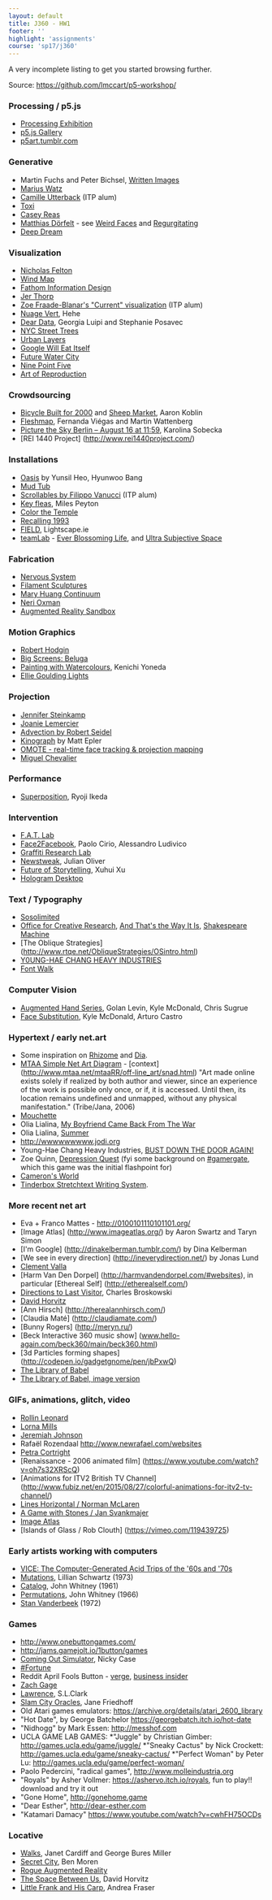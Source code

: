 ```yaml
---
layout: default
title: J360 - HW1
footer: ''
highlight: 'assignments'
course: 'sp17/j360'
---
```

A very incomplete listing to get you started browsing further.

Source: <https://github.com/lmccart/p5-workshop/>

### Processing / p5.js
* [Processing Exhibition](http://processing.org/exhibition/)
* [p5.js Gallery](http://p5js.org/gallery/)
* [p5art.tumblr.com](http://p5art.tumblr.com/)

### Generative
* Martin Fuchs and Peter Bichsel, [Written Images](http://writtenimages.net/)
* [Marius Watz](http://mariuswatz.com/category/works/)
* [Camille Utterback](http://camilleutterback.com/) (ITP alum)
* [Toxi](http://toxi.co.uk/)
* [Casey Reas](http://reas.com)
* [Matthias Dörfelt](http://www.mokafolio.de/) - see [Weird Faces](http://www.mokafolio.de/works/Weird-Faces) and [Regurgitating](http://www.mokafolio.de/works/Regurgitating)
* [Deep Dream](http://psychic-vr-lab.com/deepdream/)

### Visualization
* [Nicholas Felton](http://feltron.com/)
* [Wind Map](http://hint.fm/wind/)
* [Fathom Information Design](http://fathom.info/)
* [Jer Thorp](http://blog.blprnt.com/)
* [Zoe Fraade-Blanar's "Current" visualization](http://www.binaryspark.com/current/) (ITP alum)
* [Nuage Vert](http://hehe.org2.free.fr/?language=en), Hehe
* [Dear Data](http://www.dear-data.com/), Georgia Luipi and Stephanie Posavec
* [NYC Street Trees](http://jillhubley.com/project/nyctrees/)
* [Urban Layers](http://io.morphocode.com/urban-layers/)
* [Google Will Eat Itself](http://www.gwei.org/pages/diagram/diagram.html)
* [Future Water City](http://futurewatercity.com/)
* [Nine Point Five](http://www.ninepointfive.org/)
* [Art of Reproduction](http://hint.fm/projects/reproduction/)

### Crowdsourcing
* [Bicycle Built for 2000](http://www.bicyclebuiltfortwothousand.com/) and [Sheep Market](http://www.thesheepmarket.com/), Aaron Koblin
* [Fleshmap](http://www.fleshmap.com/), Fernanda Viégas and Martin Wattenberg
* [Picture the Sky Berlin – August 16 at 11:59](http://www.nephologies.com/PictureSky/), Karolina Sobecka
* [REI 1440 Project] (http://www.rei1440project.com/)

### Installations
* [Oasis](http://everyware.kr/portfolio/contents/09_oasis/) by Yunsil Heo, Hyunwoo Bang
* [Mud Tub](http://tomgerhardt.com/mudtub/)
* [Scrollables by Filippo Vanucci](http://www.filippovanucci.com/work/scrollables/) (ITP alum)
* [Key fleas](http://www.creativeapplications.net/processing/keyfleas-interactive-augmented-projection-by-miles-peyton/), Miles Peyton
* [Color the Temple](https://www.youtube.com/watch?v=coef0Mk_xCU&feature=youtu.be)
* [Recalling 1993](http://www.adweek.com/adfreak/droga5s-recalling-1993-project-turns-nyc-pay-phones-geo-located-time-capsules-148159)
* [FIELD](https://vimeo.com/76176152), Lightscape.ie
* [teamLab](http://www.team-lab.net/all) - [Ever Blossoming Life](http://www.team-lab.net/en/latest/exhibition/nagoyagallery2015.html), and [Ultra Subjective Space](http://ultrasubjectivespace.com/)

### Fabrication
 * [Nervous System](http://n-e-r-v-o-u-s.com/)
 * [Filament Sculptures](http://www.liaworks.com/theprojects/filament-sculptures/)
 * [Mary Huang Continuum](http://www.rhymeandreasoncreative.com/portfolio/index.php?project=continuum)
 * [Neri Oxman](http://www.creativeapplications.net/objects/wanderers-digitally-grown-3d-printed-wearables-that-could-embed-living-matter/)
 * [Augmented Reality Sandbox](http://idav.ucdavis.edu/~okreylos/ResDev/SARndbox/)

### Motion Graphics
* [Robert Hodgin](http://flight404.com/)
* [Big Screens: Beluga](https://vimeo.com/44995692)
* [Painting with Watercolours](http://www.creativeapplications.net/openframeworks/painting-with-watercolours-using-openframeworks-fbo-kenichi-yoneda-kynd/), Kenichi Yoneda
* [Ellie Goulding Lights](http://lights.helloenjoy.com/)

### Projection
* [Jennifer Steinkamp](http://jsteinkamp.com/)
* [Joanie Lemercier](http://joanielemercier.com/projects/)
* [Advection by Robert Seidel](https://vimeo.com/78254212)
* [Kinograph](http://mepler.com/Kinograph) by Matt Epler
* [OMOTE - real-time face tracking & projection mapping](https://vimeo.com/103425574)
* [Miguel Chevalier](http://www.fubiz.net/2014/11/13/interactive-carpets-in-italian-castle/) 

### Performance
* [Superposition](http://www.creativeapplications.net/events/superposition-5-84-quintillion-facets-of-the-digital-sublime/), Ryoji Ikeda

### Intervention
* [F.A.T. Lab](http://fffff.at/about/)
* [Face2Facebook](http://www.face-to-facebook.net/index.php), Paolo Cirio, Alessandro Ludivico
* [Graffiti Research Lab](http://www.graffitiresearchlab.com)
* [Newstweak](http://www.newstweak.org), Julian Oliver
* [Future of Storytelling](http://futureofstorytelling.org/), Xuhui Xu
* [Hologram Desktop](http://www.tomsguide.com/us/Microsoft-Holodesk-Hologram-3D-Interaction,news-12963.html)


### Text / Typography
* [Sosolimited](http://sosolimited.com/reconstitution/)
* [Office for Creative Research](http://o-c-r.org/), [And That's the Way It Is](https://vimeo.com/51650488), [Shakespeare Machine](https://vimeo.com/55963191)
* [The Oblique Strategies] (http://www.rtqe.net/ObliqueStrategies/OSintro.html)
* [Y0UNG-HAE CHANG HEAVY INDUSTRIES](http://www.yhchang.com/)
* [Font Walk](http://www.fontwalk.de/03/)

### Computer Vision
* [Augmented Hand Series](http://www.flong.com/projects/augmented-hand-series/), Golan Levin, Kyle McDonald, Chris Sugrue
* [Face Substitution](https://vimeo.com/29348533), Kyle McDonald, Arturo Castro

### Hypertext / early net.art
* Some inspiration on [Rhizome](http://rhizome.org/artbase/collections/2/) and [Dia](http://www.diaart.org/artist_web_projects). 
* [MTAA Simple Net Art Diagram](http://www.mteww.com/images/netartdiagram.gif) - [context] (http://www.mtaa.net/mtaaRR/off-line_art/snad.html) "Art made online exists solely if realized by both author and viewer, since an experience of the work is possible only once, or if, it is accessed. Until then, its location remains undefined and unmapped, without any physical manifestation." (Tribe/Jana, 2006)
* [Mouchette](http://www.mouchette.org/)
* Olia Lialina, [My Boyfriend Came Back From The War](http://www.teleportacia.org/war/)
* Olia Lialina, [Summer](http://jonaslund.biz/olia/summer/)
* http://wwwwwwwww.jodi.org
* Young-Hae Chang Heavy Industries, [BUST DOWN THE DOOR AGAIN!](http://yhchang.com/GATES_OF_HELL.html)
* Zoe Quinn, [Depression Quest](http://www.depressionquest.com) (fyi some background on [#gamergate](http://deadspin.com/the-future-of-the-culture-wars-is-here-and-its-gamerga-1646145844), which this game was the initial flashpoint for)
* [Cameron's World](http://www.cameronsworld.net/)
* [Tinderbox Stretchtext Writing System](http://www.natematias.com/stretchtext/).

### More recent net art
* Eva + Franco Mattes - http://0100101110101101.org/
* [Image Atlas] (http://www.imageatlas.org/) by Aaron Swartz and Taryn Simon
* [I'm Google] (http://dinakelberman.tumblr.com/) by Dina Kelberman
* [We see in every direction] (http://ineverydirection.net/) by Jonas Lund
* [Clement Valla](http://clementvalla.com/)
* [Harm Van Den Dorpel] (http://harmvandendorpel.com/#websites), in particular [Ethereal Self] (http://etherealself.com/)
* [Directions to Last Visitor](http://directionstolastvisitor.com/), Charles Broskowski 
* [David Horvitz](http://davidhorvitz.com/)
* [Ann Hirsch] (http://therealannhirsch.com/)
* [Claudia Maté] (http://claudiamate.com/)
* [Bunny Rogers] (http://meryn.ru/)
* [Beck Interactive 360 music show] (www.hello-again.com/beck360/main/beck360.html)
* [3d Particles forming shapes] (http://codepen.io/gadgetgnome/pen/jbPxwQ)
* [The Library of Babel](https://libraryofbabel.info/) 
* [The Library of Babel, image version](https://babelia.libraryofbabel.info/)

### GIFs, animations, glitch, video
* [Rollin Leonard](http://rollinleonard.com/)
* [Lorna Mills](http://www.digitalmediatree.com/sallymckay/LornaMillsImageDump/)
* [Jeremiah Johnson](http://www.datacorruption.org/)
* Rafaël Rozendaal http://www.newrafael.com/websites
* [Petra Cortright](http://www.petracortright.com/)
* [Renaissance - 2006 animated film] (https://www.youtube.com/watch?v=oh7s32XRScQ)
* [Animations for ITV2 British TV Channel] (http://www.fubiz.net/en/2015/08/27/colorful-animations-for-itv2-tv-channel/)
* [Lines Horizontal / Norman McLaren](https://www.youtube.com/watch?v=qJwfeG3Mntk)
* [A Game with Stones / Jan Svankmajer](https://vimeo.com/99961406)
* [Image Atlas](http://www.imageatlas.org/)
* [Islands of Glass / Rob Clouth] (https://vimeo.com/119439725)

### Early artists working with computers
* [VICE: The Computer-Generated Acid Trips of the '60s and '70s](http://motherboard.vice.com/blog/the-early-years-of-computer-generated-acid-trips)
* [Mutations](https://www.youtube.com/watch?v=nKGrz4AMbqk), Lillian Schwartz (1973)
* [Catalog](https://www.youtube.com/watch?v=TbV7loKp69s&feature=relmfu), John Whitney (1961)
* [Permutations](https://www.youtube.com/watch?v=BzB31mD4NmA), John Whitney (1966)
* [Stan Vanderbeek](https://www.youtube.com/watch?v=VTrKWJe6CS4) (1972)

### Games
* http://www.onebuttongames.com/
* http://jams.gamejolt.io/1button/games
* [Coming Out Simulator](http://ncase.me/cos/), Nicky Case
* [#Fortune](http://www.fortune.ly/presskit/index.html)
* Reddit April Fools Button - [verge](http://www.theverge.com/2015/6/9/8749897/reddit-april-fools-the-button-experiment-end), [business insider](http://www.businessinsider.com/reddit-april-fools-joke-the-button-2015-4)
* [Zach Gage](https://www.stfj.net/index2.php?year=2016&project=art/2016/Talk%20-%20The%2030%20Year%20Game)
* [Lawrence](http://twentycapitalletters.com/Lawrence), S.L.Clark
* [Slam City Oracles](http://slamcityoracles.com/), Jane Friedhoff
* Old Atari games emulators: https://archive.org/details/atari_2600_library
* "Hot Date", by George Batchelor https://georgebatch.itch.io/hot-date
* "Nidhogg" by Mark Essen: http://messhof.com
* UCLA GAME LAB GAMES:
*"Juggle" by Christian Gimber: http://games.ucla.edu/game/juggle/
*"Sneaky Cactus" by Nick Crockett: http://games.ucla.edu/game/sneaky-cactus/
*"Perfect Woman" by Peter Lu: http://games.ucla.edu/game/perfect-woman/
* Paolo Pedercini, "radical games", http://www.molleindustria.org
* "Royals" by Asher Vollmer: https://ashervo.itch.io/royals, fun to play!! download and try it out
* "Gone Home", http://gonehome.game
* "Dear Esther", http://dear-esther.com
* "Katamari Damacy" https://www.youtube.com/watch?v=cwhFH75OCDs

### Locative
* [Walks](http://www.cardiffmiller.com/artworks/walks/index.html), Janet Cardiff and George Bures Miller
* [Secret City](http://www.benmoren.com/projects/secret-city/), Ben Moren
* [Rogue Augmented Reality](http://www.sndrv.nl/moma/)
* [The Space Between Us](http://davidhorvitz.com/distance/), David Horvitz
* [Little Frank and His Carp](https://vimeo.com/56939001), Andrea Fraser
